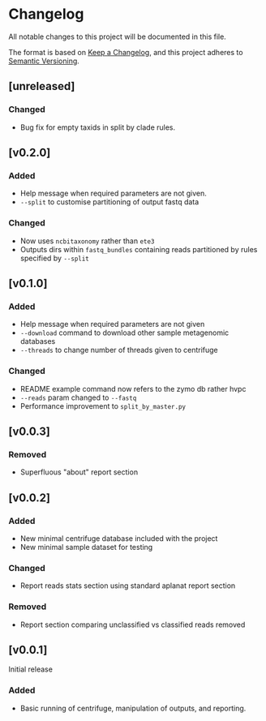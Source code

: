 # Changelog
All notable changes to this project will be documented in this file.

The format is based on [Keep a Changelog](https://keepachangelog.com/en/1.0.0/),
and this project adheres to [Semantic Versioning](https://semver.org/spec/v2.0.0.html).

## [unreleased]
### Changed
- Bug fix for empty taxids in split by clade rules.

## [v0.2.0]
### Added
- Help message when required parameters are not given.
- `--split` to customise partitioning of output fastq data

### Changed
- Now uses `ncbitaxonomy` rather than `ete3`
- Outputs dirs within `fastq_bundles` containing reads partitioned by 
  rules specified by `--split`

## [v0.1.0]
### Added
- Help message when required parameters are not given
- `--download` command to download other sample metagenomic databases
- `--threads` to change number of threads given to centrifuge

### Changed
- README example command now refers to the zymo db rather hvpc
- `--reads` param changed to `--fastq`
- Performance improvement to `split_by_master.py`

## [v0.0.3]

### Removed
- Superfluous "about" report section 

## [v0.0.2]

### Added
- New minimal centrifuge database included with the project
- New minimal sample dataset for testing

### Changed
- Report reads stats section using standard aplanat report section

### Removed
- Report section comparing unclassified vs classified reads removed

## [v0.0.1]

Initial release

### Added
- Basic running of centrifuge, manipulation of outputs, and reporting.
